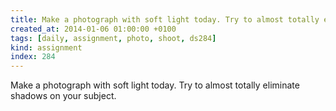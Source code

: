 ```yaml
---
title: Make a photograph with soft light today. Try to almost totally eliminate shadows on your subject.
created_at: 2014-01-06 01:00:00 +0100
tags: [daily, assignment, photo, shoot, ds284]
kind: assignment
index: 284
---
```


Make a photograph with soft light today. Try to almost totally eliminate shadows on your subject.
